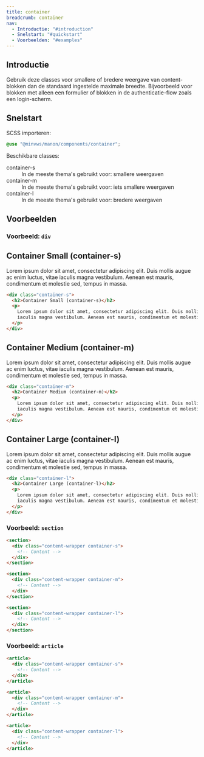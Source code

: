 ```yaml
---
title: container
breadcrumb: container
nav:
  - Introductie: "#introduction"
  - Snelstart: "#quickstart"
  - Voorbeelden: "#examples"
---
```


<h2 id="introduction">Introductie</h2>

Gebruik deze classes voor smallere of bredere weergave van content-blokken dan de standaard ingestelde maximale breedte.
Bijvoorbeeld voor blokken met alleen een formulier of blokken in de authenticatie-flow zoals een login-scherm.

<h2 id="quickstart">Snelstart</h2>

SCSS importeren:

```scss
@use "@minvws/manon/components/container";
```

Beschikbare classes:

<dl>
  <div>
    <dt>container-s</dt>
    <dd>In de meeste thema's gebruikt voor: smallere weergaven</dd>
  </div>

  <div>
    <dt>container-m</dt>
    <dd>In de meeste thema's gebruikt voor: iets smallere weergaven</dd>
  </div>

  <div>
    <dt>container-l</dt>
    <dd>In de meeste thema's gebruikt voor: bredere weergaven</dd>
  </div>
</dl>

<h2 id="examples">Voorbeelden</h2>

### Voorbeeld: `div`

<div class="container-s">
  <h2>Container Small (container-s)</h2>
  <p>
    Lorem ipsum dolor sit amet, consectetur adipiscing elit. Duis mollis augue ac enim
    luctus, vitae iaculis magna vestibulum. Aenean est mauris, condimentum et molestie
    sed, tempus in massa.
  </p>
</div>

```html
<div class="container-s">
  <h2>Container Small (container-s)</h2>
  <p>
    Lorem ipsum dolor sit amet, consectetur adipiscing elit. Duis mollis augue ac enim luctus, vitae
    iaculis magna vestibulum. Aenean est mauris, condimentum et molestie sed, tempus in massa.
  </p>
</div>
```

<div class="container-m">
  <h2>Container Medium (container-m)</h2>
  <p>
    Lorem ipsum dolor sit amet, consectetur adipiscing elit. Duis mollis augue ac enim
    luctus, vitae iaculis magna vestibulum. Aenean est mauris, condimentum et molestie
    sed, tempus in massa.
  </p>
</div>

```html
<div class="container-m">
  <h2>Container Medium (container-m)</h2>
  <p>
    Lorem ipsum dolor sit amet, consectetur adipiscing elit. Duis mollis augue ac enim luctus, vitae
    iaculis magna vestibulum. Aenean est mauris, condimentum et molestie sed, tempus in massa.
  </p>
</div>
```

<div class="container-l">
  <h2>Container Large (container-l)</h2>
  <p>
    Lorem ipsum dolor sit amet, consectetur adipiscing elit. Duis mollis augue ac enim
    luctus, vitae iaculis magna vestibulum. Aenean est mauris, condimentum et molestie
    sed, tempus in massa.
  </p>
</div>

```html
<div class="container-l">
  <h2>Container Large (container-l)</h2>
  <p>
    Lorem ipsum dolor sit amet, consectetur adipiscing elit. Duis mollis augue ac enim luctus, vitae
    iaculis magna vestibulum. Aenean est mauris, condimentum et molestie sed, tempus in massa.
  </p>
</div>
```

### Voorbeeld: `section`

```html
<section>
  <div class="content-wrapper container-s">
    <!-- Content -->
  </div>
</section>

<section>
  <div class="content-wrapper container-m">
    <!-- Content -->
  </div>
</section>

<section>
  <div class="content-wrapper container-l">
    <!-- Content -->
  </div>
</section>
```

### Voorbeeld: `article`

```html
<article>
  <div class="content-wrapper container-s">
    <!-- Content -->
  </div>
</article>

<article>
  <div class="content-wrapper container-m">
    <!-- Content -->
  </div>
</article>

<article>
  <div class="content-wrapper container-l">
    <!-- Content -->
  </div>
</article>
```
